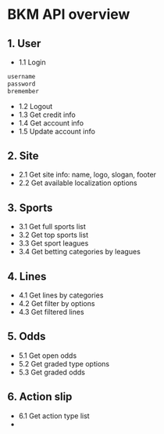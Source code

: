 # BKM API overview

## 1. User
* 1.1 Login

```js hl_lines="1-2"
username
password
bremember
```

* 1.2 Logout
* 1.3 Get credit info
* 1.4 Get account info
* 1.5 Update account info 


## 2. Site
* 2.1 Get site info: name, logo, slogan, footer
* 2.2 Get available localization options

## 3. Sports
* 3.1 Get full sports list
* 3.2 Get top sports list
* 3.3 Get sport leagues
* 3.4 Get betting categories by leagues

## 4. Lines
* 4.1 Get lines by categories
* 4.2 Get filter by options
* 4.3 Get filtered lines

## 5. Odds
* 5.1 Get open odds
* 5.2 Get graded type options
* 5.3 Get graded odds

## 6. Action slip
* 6.1 Get action type list
* 
